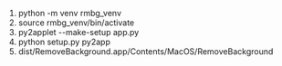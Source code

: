 1. python -m venv rmbg_venv
2. source rmbg_venv/bin/activate 
3. py2applet --make-setup app.py
4. python setup.py py2app
5. dist/RemoveBackground.app/Contents/MacOS/RemoveBackground